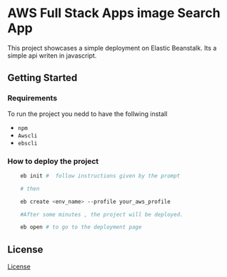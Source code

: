 # AWS Full Stack Apps image Search App

This project showcases a simple deployment on Elastic Beanstalk.
Its a simple api writen in javascript.


## Getting Started

### Requirements

To run the project you nedd to have the follwing install

- `npm`
- `Awscli`
- `ebscli`

### How to deploy the project

```bash
    eb init #  follow instructions given by the prompt

    # then

    eb create <env_name> --profile your_aws_profile

    #After some minutes , the project will be deployed.

    eb open # to go to the deployment page
```





## License

[License](LICENSE.txt)
